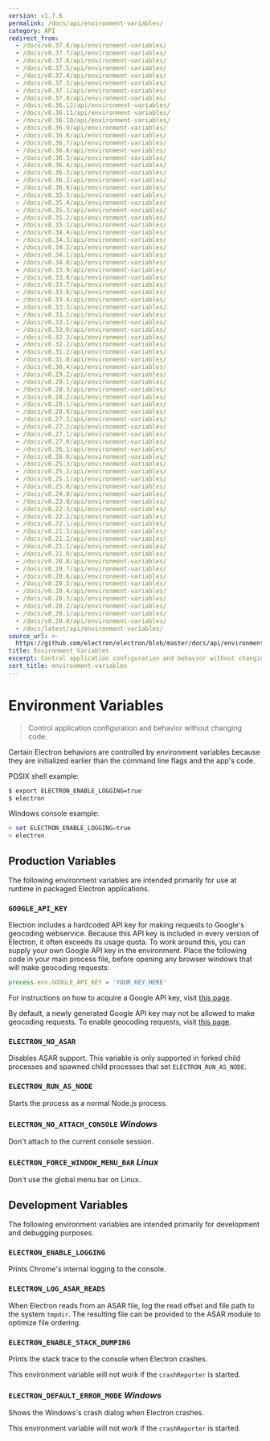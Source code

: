 ```yaml
---
version: v1.7.6
permalink: /docs/api/environment-variables/
category: API
redirect_from:
  - /docs/v0.37.8/api/environment-variables/
  - /docs/v0.37.7/api/environment-variables/
  - /docs/v0.37.6/api/environment-variables/
  - /docs/v0.37.5/api/environment-variables/
  - /docs/v0.37.4/api/environment-variables/
  - /docs/v0.37.3/api/environment-variables/
  - /docs/v0.37.1/api/environment-variables/
  - /docs/v0.37.0/api/environment-variables/
  - /docs/v0.36.12/api/environment-variables/
  - /docs/v0.36.11/api/environment-variables/
  - /docs/v0.36.10/api/environment-variables/
  - /docs/v0.36.9/api/environment-variables/
  - /docs/v0.36.8/api/environment-variables/
  - /docs/v0.36.7/api/environment-variables/
  - /docs/v0.36.6/api/environment-variables/
  - /docs/v0.36.5/api/environment-variables/
  - /docs/v0.36.4/api/environment-variables/
  - /docs/v0.36.3/api/environment-variables/
  - /docs/v0.36.2/api/environment-variables/
  - /docs/v0.36.0/api/environment-variables/
  - /docs/v0.35.5/api/environment-variables/
  - /docs/v0.35.4/api/environment-variables/
  - /docs/v0.35.3/api/environment-variables/
  - /docs/v0.35.2/api/environment-variables/
  - /docs/v0.35.1/api/environment-variables/
  - /docs/v0.34.4/api/environment-variables/
  - /docs/v0.34.3/api/environment-variables/
  - /docs/v0.34.2/api/environment-variables/
  - /docs/v0.34.1/api/environment-variables/
  - /docs/v0.34.0/api/environment-variables/
  - /docs/v0.33.9/api/environment-variables/
  - /docs/v0.33.8/api/environment-variables/
  - /docs/v0.33.7/api/environment-variables/
  - /docs/v0.33.6/api/environment-variables/
  - /docs/v0.33.4/api/environment-variables/
  - /docs/v0.33.3/api/environment-variables/
  - /docs/v0.33.2/api/environment-variables/
  - /docs/v0.33.1/api/environment-variables/
  - /docs/v0.33.0/api/environment-variables/
  - /docs/v0.32.3/api/environment-variables/
  - /docs/v0.32.2/api/environment-variables/
  - /docs/v0.31.2/api/environment-variables/
  - /docs/v0.31.0/api/environment-variables/
  - /docs/v0.30.4/api/environment-variables/
  - /docs/v0.29.2/api/environment-variables/
  - /docs/v0.29.1/api/environment-variables/
  - /docs/v0.28.3/api/environment-variables/
  - /docs/v0.28.2/api/environment-variables/
  - /docs/v0.28.1/api/environment-variables/
  - /docs/v0.28.0/api/environment-variables/
  - /docs/v0.27.3/api/environment-variables/
  - /docs/v0.27.2/api/environment-variables/
  - /docs/v0.27.1/api/environment-variables/
  - /docs/v0.27.0/api/environment-variables/
  - /docs/v0.26.1/api/environment-variables/
  - /docs/v0.26.0/api/environment-variables/
  - /docs/v0.25.3/api/environment-variables/
  - /docs/v0.25.2/api/environment-variables/
  - /docs/v0.25.1/api/environment-variables/
  - /docs/v0.25.0/api/environment-variables/
  - /docs/v0.24.0/api/environment-variables/
  - /docs/v0.23.0/api/environment-variables/
  - /docs/v0.22.3/api/environment-variables/
  - /docs/v0.22.2/api/environment-variables/
  - /docs/v0.22.1/api/environment-variables/
  - /docs/v0.21.3/api/environment-variables/
  - /docs/v0.21.2/api/environment-variables/
  - /docs/v0.21.1/api/environment-variables/
  - /docs/v0.21.0/api/environment-variables/
  - /docs/v0.20.8/api/environment-variables/
  - /docs/v0.20.7/api/environment-variables/
  - /docs/v0.20.6/api/environment-variables/
  - /docs/v0.20.5/api/environment-variables/
  - /docs/v0.20.4/api/environment-variables/
  - /docs/v0.20.3/api/environment-variables/
  - /docs/v0.20.2/api/environment-variables/
  - /docs/v0.20.1/api/environment-variables/
  - /docs/v0.20.0/api/environment-variables/
  - /docs/latest/api/environment-variables/
source_url: >-
  https://github.com/electron/electron/blob/master/docs/api/environment-variables.md
title: Environment Variables
excerpt: Control application configuration and behavior without changing code.
sort_title: environment-variables
---
```




<!--


                                      ::::
                                    :o+//+o:
                                    +o    oo-
                                    :o+//oo/+o/
                                      -::-   -oo:
                                               /s/
                      -::::::::-                :s/  :::--
                  :+oo+////////+:        -:/+oo/ :s:-///++oo+:
                /o+:                -/+oo+/:-     +o-      -:+o:
               /s:              -:+o+/:           -o+         :s/
              -s/            -/oo/:                /s-         +s-
              -s/         -/oo/-                   -s/         /s-
               oo       :+o/-                       oo         oo
               -s/    :oo/                          /s-       /s-
                :s/ :oo:              -::-          /s-      /s:
                  -+o/               /ssss/         :s:    -+o-
                 :o+--               /ssss/         :s:   :o+-
                :s/  +o:              -::-          /s-   --
               -s/    :+o/-                         /s-
               oo       -+o+-                       oo
              -s/         -/oo/-                   -s/
             -+soo+:         -/oo/:                /s-      /oooo+-
             o+   :s:           -:+o+/:-          -o+      /s:  -oo
             oo:--/s:       ::      -:+oo+/:-     -/-      /s/--:o+
              :+++/-        :s:          -:/+ooo++//////++oo//+o+:
                             /s:                --::::::--
                              /s/              /s-
                               :oo:          :oo:
                                 /oo/-    -/oo/
                                   -/+oooo+/-





                   _______  _______  _______  _______  __
                  |       ||       ||       ||       ||  |
                  |  _____||_     _||   _   ||    _  ||  |
                  | |_____   |   |  |  | |  ||   |_| ||  |
                  |_____  |  |   |  |  |_|  ||    ___||__|
                   _____| |  |   |  |       ||   |     __
                  |_______|  |___|  |_______||___|    |__|


    This file is generated automatically, so it should not be edited.

    To make changes, head over to the electron/electron repository:

    https://github.com/electron/electron/blob/master/docs/api/environment-variables.md

    Thanks!

-->
# Environment Variables

> Control application configuration and behavior without changing code.

Certain Electron behaviors are controlled by environment variables because they are initialized earlier than the command line flags and the app's code.

POSIX shell example:

```bash
$ export ELECTRON_ENABLE_LOGGING=true
$ electron
```

Windows console example:

```powershell
> set ELECTRON_ENABLE_LOGGING=true
> electron
```

## Production Variables

The following environment variables are intended primarily for use at runtime in packaged Electron applications.

### `GOOGLE_API_KEY`

Electron includes a hardcoded API key for making requests to Google's geocoding webservice. Because this API key is included in every version of Electron, it often exceeds its usage quota. To work around this, you can supply your own Google API key in the environment. Place the following code in your main process file, before opening any browser windows that will make geocoding requests:

```javascript
process.env.GOOGLE_API_KEY = 'YOUR_KEY_HERE'
```

For instructions on how to acquire a Google API key, visit [this page](https://www.chromium.org/developers/how-tos/api-keys).

By default, a newly generated Google API key may not be allowed to make geocoding requests. To enable geocoding requests, visit [this page](https://console.developers.google.com/apis/api/geolocation/overview).

### `ELECTRON_NO_ASAR`

Disables ASAR support. This variable is only supported in forked child processes and spawned child processes that set `ELECTRON_RUN_AS_NODE`.

### `ELECTRON_RUN_AS_NODE`

Starts the process as a normal Node.js process.

### `ELECTRON_NO_ATTACH_CONSOLE` _Windows_

Don't attach to the current console session.

### `ELECTRON_FORCE_WINDOW_MENU_BAR` _Linux_

Don't use the global menu bar on Linux.

## Development Variables

The following environment variables are intended primarily for development and debugging purposes.

### `ELECTRON_ENABLE_LOGGING`

Prints Chrome's internal logging to the console.

### `ELECTRON_LOG_ASAR_READS`

When Electron reads from an ASAR file, log the read offset and file path to the system `tmpdir`. The resulting file can be provided to the ASAR module to optimize file ordering.

### `ELECTRON_ENABLE_STACK_DUMPING`

Prints the stack trace to the console when Electron crashes.

This environment variable will not work if the `crashReporter` is started.

### `ELECTRON_DEFAULT_ERROR_MODE` _Windows_

Shows the Windows's crash dialog when Electron crashes.

This environment variable will not work if the `crashReporter` is started.
